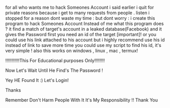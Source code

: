 for all who wants me to hack Someones Account
i said earlier i quit for private reasons
because i get to many requests from people .
listen i stopped for a reason dont waste my time :
but dont worry :
i create this program to hack Someones Account Instead of me
what this program does ?
it find a match of target's account in a leaked database(Facebook)
and it gives the Password
first you need an id of the target [important]!
or you could use his link attached to his account
but i highly recommend use his id instead of link to save more time
you could use my script to find his id, it's very simple !
also this works on windows , linux , mac , termux!

!!!!!!!!!!!This For Educational purposes Only!!!!!!!!


Now Let's Wait Until He Find's The Password !

Yey HE Found It :)
Let's Login!


Thanks






Remember Don't Harm People With It
It's My Responsibility !!
Thank You
